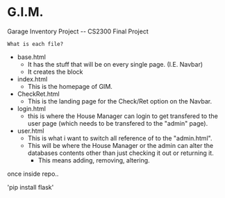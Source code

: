 # G.I.M.
Garage Inventory Project -- CS2300 Final Project

    What is each file?
- base.html
  - It has the stuff that will be on every single page. (I.E. Navbar)
  - It creates the block
- index.html
  - This is the homepage of GIM.
- CheckRet.html
  - This is the landing page for the Check/Ret option on the Navbar.
- login.html
  - this is where the House Manager can login to get transfered to the user page (which needs to be transfered to the "admin" page).
- user.html
  - This is what i want to switch all reference of to the "admin.html".
  - This will be where the House Manager or the admin can alter the databases contents other than just checking it out or returning it. 
      - This means adding, removing, altering. 


once inside repo..

'pip install flask'
